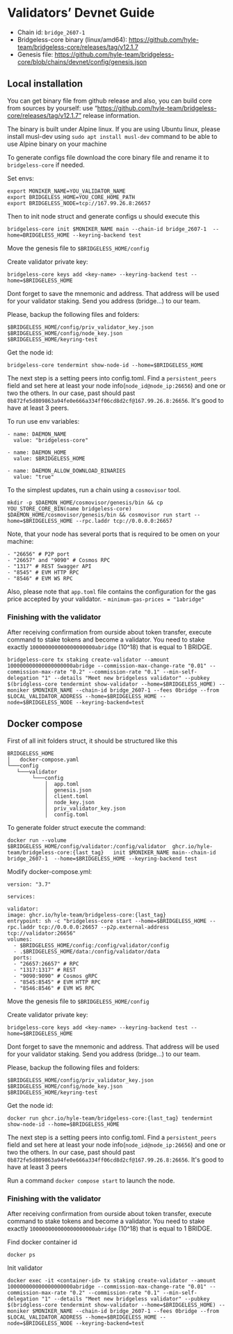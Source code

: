 # Validators’ Devnet Guide

* Chain id: `bridge_2607-1`
* Bridgeless-core binary (linux/amd64): https://github.com/hyle-team/bridgeless-core/releases/tag/v12.1.7
* Genesis file: https://github.com/hyle-team/bridgeless-core/blob/chains/devnet/config/genesis.json

## Local installation

You can get binary file from github release and also, you can build core from sources by yourself:
use “https://github.com/hyle-team/bridgeless-core/releases/tag/v12.1.7” release information.

The binary is built under Alpine linux. If you are using Ubuntu linux, please install musl-dev
using `sudo apt install musl-dev` command to be able to use Alpine binary on your machine

To generate configs file download the core binary file and rename it to `bridgeless-core` if needed.

Set envs:

    export MONIKER_NAME=YOU_VALIDATOR_NAME
    export BRIDGELESS_HOME=YOU_CORE_HOME_PATH
    export BRIDGELESS_NODE=tcp://167.99.26.8:26657

Then to init node struct and generate configs u should execute this

    bridgeless-core init $MONIKER_NAME main --chain-id bridge_2607-1  --home=BRIDGELESS_HOME --keyring-backend test

Move the genesis file to `$BRIDGELESS_HOME/config`

Create validator private key:

    bridgeless-core keys add <key-name> --keyring-backend test --home=$BRIDGELESS_HOME

Dont forget to save the mnemonic and address. That address will be used for your validator staking.
Send you address (bridge…) to our team.

Please, backup the following files and folders:

    $BRIDGELESS_HOME/config/priv_validator_key.json
    $BRIDGELESS_HOME/config/node_key.json
    $BRIDGELESS_HOME/keyring-test

Get the node id:

    bridgeless-core tendermint show-node-id --home=$BRIDGELESS_HOME

The next step is a setting peers into config.toml. Find a `persistent_peers` field and set here at least your node
info(`node_id@node_ip:26656`) and one or two the others.
In our case, past should past `0b872fe5d809863a94fe0e666a334ff06cd8d2cf@167.99.26.8:26656`. It's good to have at least 3
peers.

To run use env variables:

    - name: DAEMON_NAME
      value: "bridgeless-core"

    - name: DAEMON_HOME
      value: $BRIDGELESS_HOME

    - name: DAEMON_ALLOW_DOWNLOAD_BINARIES
      value: "true"

To the simplest updates, run a chain using a `cosmovisor` tool.

    mkdir -p $DAEMON_HOME/cosmovisor/genesis/bin && cp YOU_STORE_CORE_BIN(name bridgeless-core) $DAEMON_HOME/cosmovisor/genesis/bin && cosmovisor run start --home=$BRIDGELESS_HOME --rpc.laddr tcp://0.0.0.0:26657


Note, that your node has several ports that is required to be omen on your machine:

    - "26656" # P2P port
    - "26657" and "9090" # Cosmos RPC
    - "1317" # REST Swagger API
    - "8545" # EVM HTTP RPC
    - "8546" # EVM WS RPC

Also, please note that `app.toml` file contains the configuration for the gas price accepted by your validator. 
    - `minimum-gas-prices = "1abridge"`

### Finishing with the validator

After receiving confirmation from ourside about token transfer, execute command to stake tokens
and become a validator. You need to stake exactly `100000000000000000000abridge` (10^18) that is equal to 1 BRIDGE.

    bridgeless-core tx staking create-validator --amount 100000000000000000000abridge --commission-max-change-rate "0.01" --commission-max-rate "0.2" --commission-rate "0.1" --min-self-delegation "1" --details "Meet new bridgeless validator" --pubkey $(bridgless-core tendermint show-validator --home=$BRIDGELESS_HOME) --moniker $MONIKER_NAME --chain-id bridge_2607-1 --fees 0bridge --from $LOCAL_VALIDATOR_ADDRESS --home=$BRIDGELESS_HOME --node=$BRIDGELESS_NODE --keyring-backend=test


## Docker compose

First of all init folders struct, it should be structured like this

```
BRIDGELESS_HOME
│   docker-compose.yaml
└───config
   └───validator
        └───config
            │  app.toml     
            │  genesis.json     
            │  client.toml
            │  node_key.json
            │  priv_validator_key.json
            │  config.toml

```

To generate folder struct execute the command:

    docker run --volume $BRIDGELESS_HOME/config/validator:/config/validator  ghcr.io/hyle-team/bridgeless-core:{last_tag}   init $MONIKER_NAME main--chain-id bridge_2607-1  --home=$BRIDGELESS_HOME --keyring-backend test

Modify docker-compose.yml:

    version: "3.7"

    services:
    
    validator:
    image: ghcr.io/hyle-team/bridgeless-core:{last_tag}
    entrypoint: sh -c "bridgeless-core start --home=$BRIDGELESS_HOME --rpc.laddr tcp://0.0.0.0:26657 --p2p.external-address tcp://validator:26656"
    volumes:
      - $BRIDGELESS_HOME/config:/config/validator/config
      - .$BRIDGELESS_HOME/data:/config/validator/data
      ports:
      - "26657:26657" # RPC
      - "1317:1317" # REST
      - "9090:9090" # Cosmos gRPC
      - "8545:8545" # EVM HTTP RPC
      - "8546:8546" # EVM WS RPC

Move the genesis file to `$BRIDGELESS_HOME/config`

Create validator private key:

    bridgeless-core keys add <key-name> --keyring-backend test --home=$BRIDGELESS_HOME

Dont forget to save the mnemonic and address. That address will be used for your validator staking.
Send you address (bridge…) to our team.

Please, backup the following files and folders:

    $BRIDGELESS_HOME/config/priv_validator_key.json
    $BRIDGELESS_HOME/config/node_key.json
    $BRIDGELESS_HOME/keyring-test

Get the node id:

    docker run ghcr.io/hyle-team/bridgeless-core:{last_tag} tendermint show-node-id --home=$BRIDGELESS_HOME

The next step is a setting peers into config.toml. Find a `persistent_peers` field and set here at least your node
info(`node_id@node_ip:26656`) and one or two the others.
In our case, past should past `0b872fe5d809863a94fe0e666a334ff06cd8d2cf@167.99.26.8:26656`. It's good to have at least 3
peers

Run a command `docker compose start` to launch the node.

### Finishing with the validator

After receiving confirmation from ourside about token transfer, execute command to stake tokens
and become a validator. You need to stake exactly `100000000000000000000abridge` (10^18) that is equal to 1 BRIDGE.

Find docker container id

    docker ps

Init validator

    docker exec -it <container-id> tx staking create-validator --amount 100000000000000000000abridge --commission-max-change-rate "0.01" --commission-max-rate "0.2" --commission-rate "0.1" --min-self-delegation "1" --details "Meet new bridgeless validator" --pubkey $(bridgless-core tendermint show-validator --home=$BRIDGELESS_HOME) --moniker $MONIKER_NAME --chain-id bridge_2607-1 --fees 0bridge --from $LOCAL_VALIDATOR_ADDRESS --home=$BRIDGELESS_HOME --node=$BRIDGELESS_NODE --keyring-backend=test
